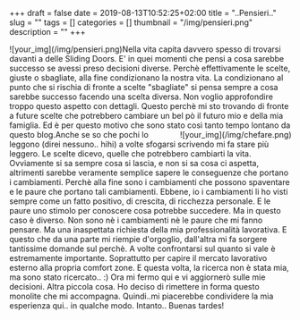 +++
draft = false
date = 2019-08-13T10:52:25+02:00
title = "..Pensieri.."
slug = ""
tags = []
categories = []
thumbnail = "/img/pensieri.png"
description = ""
+++
<DIV  style="float:left;">![your_img](/img/pensieri.png)</DIV>
Nella vita capita davvero spesso di trovarsi davanti a delle Sliding Doors. E' in quei momenti che pensi a cosa sarebbe successo se avessi preso decisioni diverse. Perchè effettivamente le scelte, giuste o sbagliate, alla fine condizionano la nostra vita. La condizionano al punto che si rischia di fronte a scelte "sbagliate" si pensa sempre a cosa sarebbe successo facendo una scelta diversa. Non voglio approfondire troppo questo aspetto con dettagli. Questo perchè mi sto trovando di fronte a future scelte che potrebbero cambiare un bel pò il futuro mio e della mia famiglia. Ed è per questo motivo che sono stato così tanto tempo lontano da questo blog.<DIV  style="float:right;">![your_img](/img/chefare.png)</DIV>Anche se so che pochi lo leggono (direi nessuno.. hihi) a volte sfogarsi scrivendo mi fa stare più leggero. Le scelte dicevo, quelle che potrebbero cambiarti la vita. Ovviamente si sa sempre cosa si lascia, e non si sa cosa ci aspetta, altrimenti sarebbe veramente semplice sapere le conseguenze che portano i cambiamenti. Perchè alla fine sono i cambiamenti che possono spaventare e le paure che portano tali cambiamenti. Ebbene, io i cambiamenti li ho visti sempre come un fatto positivo, di crescita, di ricchezza personale. E le paure uno stimolo per conoscere cosa potrebbe succedere. Ma in questo caso è diverso. Non sono nè i cambiamenti nè le paure che mi fanno pensare. Ma una inaspettata richiesta della mia professionalità lavorativa. E questo che da una parte mi riempie d'orgoglio, dall'altra mi fa sorgere tantissime domande sul perchè. A volte confrontarsi sul quanto si vale è estremamente importante. Soprattutto per capire il mercato lavorativo esterno alla propria comfort zone. E questa volta, la ricerca non è stata mia, ma sono stato ricercato.. :)
Ora mi fermo qui e vi aggiornerò sulle mie decisioni.
Altra piccola cosa. Ho deciso di rimettere in forma questo monolite che mi accompagna. Quindi..mi piacerebbe condividere la mia esperienza qui.. in qualche modo. Intanto..
Buenas tardes!
